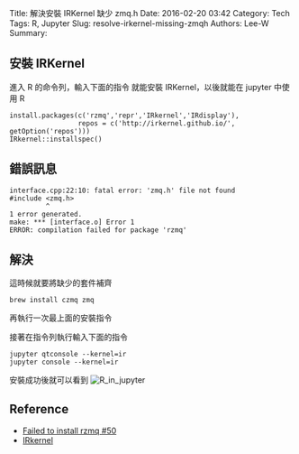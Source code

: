 Title: 解決安裝 IRKernel 缺少 zmq.h
Date: 2016-02-20 03:42
Category: Tech
Tags: R, Jupyter
Slug: resolve-irkernel-missing-zmqh
Authors: Lee-W
Summary:

<!--more-->

## 安裝 IRKernel

進入 R 的命令列，輸入下面的指令
就能安裝 IRKernel，以後就能在 jupyter 中使用 R

```text
install.packages(c('rzmq','repr','IRkernel','IRdisplay'),
                 repos = c('http://irkernel.github.io/', getOption('repos')))
IRkernel::installspec()
```

## 錯誤訊息

```text
interface.cpp:22:10: fatal error: 'zmq.h' file not found
#include <zmq.h>
         ^
1 error generated.
make: *** [interface.o] Error 1
ERROR: compilation failed for package 'rzmq'
```

## 解決

這時候就要將缺少的套件補齊

```shell
brew install czmq zmq
```

再執行一次最上面的安裝指令

接著在指令列執行輸入下面的指令

```shell
jupyter qtconsole --kernel=ir
jupyter console --kernel=ir
```

安裝成功後就可以看到
![R_in_jupyter]({static}/images/posts-image/2016-02-20-resolve-irkernel-missing-zmqh/pWf6j0q.png)

## Reference

* [Failed to install rzmq #50](https://github.com/IRkernel/IRkernel/issues/50)
* [IRkernel](https://github.com/IRkernel/IRkernel)
